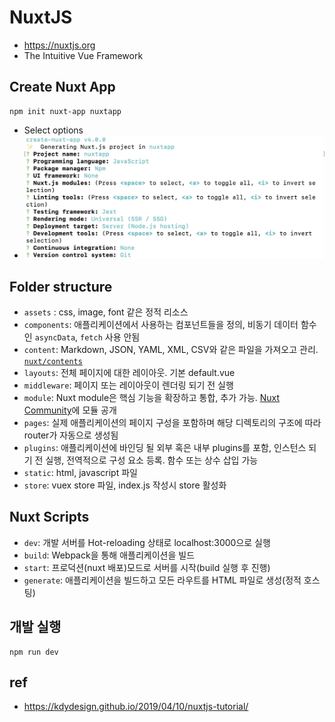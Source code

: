 # NuxtJS
* https://nuxtjs.org
* The Intuitive Vue Framework

## Create Nuxt App
```
npm init nuxt-app nuxtapp
```
* Select options
* <img src="images/nuxtapp-init.webp" alt="nuxt app init" class="img">

## Folder structure
* `assets` : css, image, font 같은 정적 리소스
* `components`: 애플리케이션에서 사용하는 컴포넌트들을 정의, 비동기 데이터 함수인 `asyncData`, `fetch` 사용 안됨
* `content`: Markdown, JSON, YAML, XML, CSV와 같은 파일을 가져오고 관리. [`nuxt/contents`](https://content.nuxtjs.org/)
* `layouts`: 전체 페이지에 대한 레이아웃. 기본 default.vue
* `middleware`: 페이지 또는 레이아웃이 렌더링 되기 전 실행
* `module`: Nuxt module은 핵심 기능을 확장하고 통합, 추가 가능. [Nuxt Community](https://github.com/nuxt-community/awesome-nuxt)에 모듈 공개
* `pages`: 실제 애플리케이션의 페이지 구성을 포함하며 해당 디렉토리의 구조에 따라 router가 자동으로 생성됨
* `plugins`: 애플리케이션에 바인딩 될 외부 혹은 내부 plugins를 포함, 인스턴스 되기 전 실행, 전역적으로 구성 요소 등록. 함수 또는 상수 삽입 가능
* `static`: html, javascript 파일
* `store`: vuex store 파일, index.js 작성시 store 활성화

## Nuxt Scripts
* `dev`: 개발 서버를 Hot-reloading 상태로 localhost:3000으로 실행
* `build`: Webpack을 통해 애플리케이션을 빌드
* `start`: 프로덕션(nuxt 배포)모드로 서버를 시작(build 실행 후 진행)
* `generate`: 애플리케이션을 빌드하고 모든 라우트를 HTML 파일로 생성(정적 호스팅)

## 개발 실행
```
npm run dev
```

## ref
* https://kdydesign.github.io/2019/04/10/nuxtjs-tutorial/
